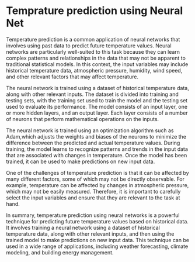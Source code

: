 # Temprature prediction using Neural Net
Temperature prediction is a common application of neural networks that involves using past data to predict future temperature values. Neural networks are particularly well-suited to this task because they can learn complex patterns and relationships in the data that may not be apparent to traditional statistical models. In this context, the input variables may include historical temperature data, atmospheric pressure, humidity, wind speed, and other relevant factors that may affect temperature.

The neural network is trained using a dataset of historical temperature data, along with other relevant inputs. The dataset is divided into training and testing sets, with the training set used to train the model and the testing set used to evaluate its performance. The model consists of an input layer, one or more hidden layers, and an output layer. Each layer consists of a number of neurons that perform mathematical operations on the inputs.

The neural network is trained using an optimization algorithm such as Adam,which adjusts the weights and biases of the neurons to minimize the difference between the predicted and actual temperature values. During training, the model learns to recognize patterns and trends in the input data that are associated with changes in temperature. Once the model has been trained, it can be used to make predictions on new input data.

One of the challenges of temperature prediction is that it can be affected by many different factors, some of which may not be directly observable. For example, temperature can be affected by changes in atmospheric pressure, which may not be easily measured. Therefore, it is important to carefully select the input variables and ensure that they are relevant to the task at hand.

In summary, temperature prediction using neural networks is a powerful technique for predicting future temperature values based on historical data. It involves training a neural network using a dataset of historical temperature data, along with other relevant inputs, and then using the trained model to make predictions on new input data. This technique can be used in a wide range of applications, including weather forecasting, climate modeling, and building energy management.
